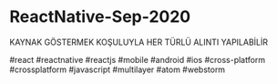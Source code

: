 # ReactNative-Sep-2020
KAYNAK GÖSTERMEK KOŞULUYLA HER TÜRLÜ ALINTI YAPILABİLİR

#react
#reactnative
#reactjs
#mobile
#android
#ios
#cross-platform
#crossplatform
#javascript
#multilayer
#atom
#webstorm
